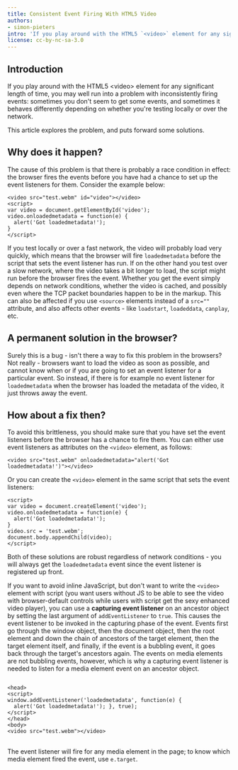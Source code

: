 ```yaml
---
title: Consistent Event Firing With HTML5 Video
authors:
- simon-pieters
intro: 'If you play around with the HTML5 `<video>` element for any significant length of time, you may well run into a problem with inconsistently firing events: sometimes you don’t seem to get some events, and sometimes it behaves differently depending on whether you’re testing locally or over the network. This article explores the problem, and puts forward some solutions.'
license: cc-by-nc-sa-3.0
---
```

<h2>Introduction</h2>

<p>If you play around with the HTML5 &lt;video&gt; element for any significant length of time, you may well run into a problem with inconsistently firing events: sometimes you don't seem to get some events, and sometimes it behaves differently depending on whether you're testing locally or over the network.</p>

<p>This article explores the problem, and puts forward some solutions.</p>

<h2>Why does it happen?</h2>

<p>The cause of this problem is that there is probably a race condition in effect: the browser fires the events before you have had a chance to set up the event listeners for them. Consider the example below:</p>

<pre><code>&lt;video src="test.webm" id="video"&gt;&lt;/video&gt;
&lt;script&gt;
var video = document.getElementById('video');
video.onloadedmetadata = function(e) {
  alert('Got loadedmetadata!');
}
&lt;/script&gt;</code></pre>

<p>If you test locally or over a fast network, the video will probably load very quickly, which means that the browser will fire <code>loadedmetadata</code> before the script that sets the event listener has run. If on the other hand you test over a slow network, where the video takes a bit longer to load, the script might run before the browser fires the event. Whether you get the event simply depends on network conditions, whether the video is cached, and possibly even where the TCP packet boundaries happen to be in the markup. This can also be affected if you use <code>&lt;source&gt;</code> elements instead of a <code>src=""</code> attribute, and also affects other events - like <code>loadstart</code>, <code>loadeddata</code>, <code>canplay</code>, etc.

<h2>A permanent solution in the browser?</h2>

<p>Surely this is a bug - isn't there a way to fix this problem in the browsers? Not really - browsers want to load the video as soon as possible, and cannot know when or if you are going to set an event listener for a particular event. So instead, if there is for example no event listener for <code>loadedmetadata</code> when the browser has loaded the metadata of the video, it just throws away the event.</p>

<h2>How about a fix then?</h2>

<p>To avoid this brittleness, you should make sure that you have set the event listeners before the browser has a chance to fire them. You can either use event listeners as attributes on the <code>&lt;video&gt;</code> element, as follows:</p>

<pre><code>&lt;video src="test.webm" onloadedmetadata="alert('Got loadedmetadata!')"&gt;&lt;/video&gt;</code></pre>

<p>Or you can create the <code>&lt;video&gt;</code> element in the same script that sets the event listeners:</p>

<pre><code>&lt;script&gt;
var video = document.createElement('video');
video.onloadedmetadata = function(e) {
  alert('Got loadedmetadata!');
}
video.src = 'test.webm';
document.body.appendChild(video);
&lt;/script&gt;</code></pre>

<p>Both of these solutions are robust regardless of network conditions - you will always get the <code>loadedmetadata</code> event since the event listener is registered up front.</p>
<p>If you want to avoid inline JavaScript, but don't want to write the <code>&lt;video&gt;</code> element with script (you want users without JS to be able to see the video with browser-default controls while users with script get the sexy enhanced video player), you can use a <b>capturing event listener</b> on an ancestor object by setting the last argument of <code>addEventListener</code> to <code>true</code>. This causes the event listener to be invoked in the capturing phase of the event. Events first go through the window object, then the document object, then the root element and down the chain of ancestors of the target element, then the target element itself, and finally, if the event is a bubbling event, it goes back through the target's ancestors again. The events on media elements are not bubbling events, however, which is why a capturing event listener is needed to listen for a media element event on an ancestor object.</p>

<pre>
<code>
&lt;head&gt;
&lt;script&gt;
window.addEventListener('loadedmetadata', function(e) {
  alert('Got loadedmetadata!'); }, true);
&lt;/script&gt;
&lt;/head&gt;
&lt;body&gt;
&lt;video src=&quot;test.webm&quot;&gt;&lt;/video&gt;
</code>
</pre>

<p>The event listener will fire for any media element in the page; to know which media element fired the event, use <code>e.target</code>.</p>
